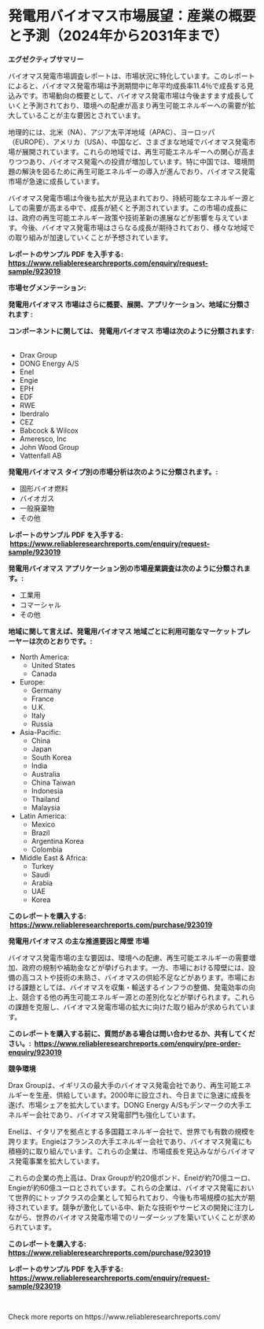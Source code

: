 <p><h1>発電用バイオマス市場展望：産業の概要と予測（2024年から2031年まで）</h1></p><p><strong>エグゼクティブサマリー</strong></p>
<p><p>バイオマス発電市場調査レポートは、市場状況に特化しています。このレポートによると、バイオマス発電市場は予測期間中に年平均成長率11.4％で成長する見込みです。市場動向の概要として、バイオマス発電市場は今後ますます成長していくと予測されており、環境への配慮が高まり再生可能エネルギーへの需要が拡大していることが主な要因とされています。</p><p>地理的には、北米（NA）、アジア太平洋地域（APAC）、ヨーロッパ（EUROPE）、アメリカ（USA）、中国など、さまざまな地域でバイオマス発電市場が展開されています。これらの地域では、再生可能エネルギーへの関心が高まりつつあり、バイオマス発電への投資が増加しています。特に中国では、環境問題の解決を図るために再生可能エネルギーの導入が進んでおり、バイオマス発電市場が急速に成長しています。</p><p>バイオマス発電市場は今後も拡大が見込まれており、持続可能なエネルギー源としての需要が高まる中で、成長が続くと予測されています。この市場の成長には、政府の再生可能エネルギー政策や技術革新の進展などが影響を与えています。今後、バイオマス発電市場はさらなる成長が期待されており、様々な地域での取り組みが加速していくことが予想されています。</p></p>
<p><strong>レポートのサンプル PDF を入手する: <a href="https://www.reliableresearchreports.com/enquiry/request-sample/923019">https://www.reliableresearchreports.com/enquiry/request-sample/923019</a></strong></p>
<p><strong>市場セグメンテーション:</strong></p>
<p><strong> 発電用バイオマス 市場はさらに概要、展開、アプリケーション、地域に分類されます :</strong></p>
<p><strong>コンポーネントに関しては、 発電用バイオマス 市場は次のように分類されます: &nbsp;</strong></p>
<p><ul><li>Drax Group</li><li>DONG Energy A/S</li><li>Enel</li><li>Engie</li><li>EPH</li><li>EDF</li><li>RWE</li><li>Iberdralo</li><li>CEZ</li><li>Babcock & Wilcox</li><li>Ameresco, Inc</li><li>John Wood Group</li><li>Vattenfall AB</li></ul></p>
<p><strong> 発電用バイオマス タイプ別の市場分析は次のように分類されます。:</strong></p>
<p><ul><li>固形バイオ燃料</li><li>バイオガス</li><li>一般廃棄物</li><li>その他</li></ul></p>
<p><strong>レポートのサンプル PDF を入手する: &nbsp;<a href="https://www.reliableresearchreports.com/enquiry/request-sample/923019">https://www.reliableresearchreports.com/enquiry/request-sample/923019</a></strong></p>
<p><strong> 発電用バイオマス アプリケーション別の市場産業調査は次のように分類されます。:</strong></p>
<p><ul><li>工業用</li><li>コマーシャル</li><li>その他</li></ul></p>
<p><strong>地域に関して言えば、発電用バイオマス 地域ごとに利用可能なマーケットプレーヤーは次のとおりです。:</strong></p>
<p><ul>
    <li>
        North America:
        <ul>
            <li>United States</li>
            <li>Canada</li>
        </ul>
    </li>
    <li>
        Europe:
        <ul>
            <li>Germany</li>
            <li>France</li>
            <li>U.K.</li>
            <li>Italy</li>
            <li>Russia</li>
        </ul>
    </li>
    <li>
        Asia-Pacific:
        <ul>
            <li>China</li>
            <li>Japan</li>
            <li>South Korea</li>
            <li>India</li>
            <li>Australia</li>
            <li>China Taiwan</li>
            <li>Indonesia</li>
            <li>Thailand</li>
            <li>Malaysia</li>
        </ul>
    </li>
    <li>
        Latin America:
        <ul>
            <li>Mexico</li>
            <li>Brazil</li>
            <li>Argentina Korea</li>
            <li>Colombia</li>
        </ul>
    </li>
    <li>
        Middle East & Africa:
        <ul>
            <li>Turkey</li>
            <li>Saudi</li>
            <li>Arabia</li>
            <li>UAE</li>
            <li>Korea</li>
        </ul>
    </li>
    </ul></p>
<p><strong>このレポートを購入する: &nbsp;<a href="https://www.reliableresearchreports.com/purchase/923019">https://www.reliableresearchreports.com/purchase/923019</a></strong></p>
<p><strong>発電用バイオマス の主な推進要因と障壁 市場</strong></p>
<p><p>バイオマス発電市場の主な要因は、環境への配慮、再生可能エネルギーの需要増加、政府の規制や補助金などが挙げられます。一方、市場における障壁には、設備の高コストや技術の未熟さ、バイオマスの供給不足などがあります。市場における課題としては、バイオマスを収集・輸送するインフラの整備、発電効率の向上、競合する他の再生可能エネルギー源との差別化などが挙げられます。これらの課題を克服し、バイオマス発電市場の拡大に向けた取り組みが求められています。</p></p>
<p><strong>このレポートを購入する前に、質問がある場合は問い合わせるか、共有してください。:&nbsp; <a href="https://www.reliableresearchreports.com/enquiry/pre-order-enquiry/923019">https://www.reliableresearchreports.com/enquiry/pre-order-enquiry/923019</a></strong></p>
<p><strong>競争環境</strong></p>
<p><p>Drax Groupは、イギリスの最大手のバイオマス発電会社であり、再生可能エネルギーを生産、供給しています。2000年に設立され、今日までに急速に成長を遂げ、市場シェアを拡大しています。DONG Energy A/Sもデンマークの大手エネルギー会社であり、バイオマス発電部門も強化しています。</p><p>Enelは、イタリアを拠点とする多国籍エネルギー会社で、世界でも有数の規模を誇ります。Engieはフランスの大手エネルギー会社であり、バイオマス発電にも積極的に取り組んでいます。これらの企業は、市場成長を見込みながらバイオマス発電事業を拡大しています。</p><p>これらの企業の売上高は、Drax Groupが約20億ポンド、Enelが約70億ユーロ、Engieが約60億ユーロとされています。これらの企業は、バイオマス発電において世界的にトップクラスの企業として知られており、今後も市場規模の拡大が期待されています。競争が激化している中、新たな技術やサービスの開発に注力しながら、世界のバイオマス発電市場でのリーダーシップを築いていくことが求められています。</p></p>
<p><strong>このレポートを購入する: &nbsp; <a href="https://www.reliableresearchreports.com/purchase/923019">https://www.reliableresearchreports.com/purchase/923019</a></strong></p>
<p><strong>レポートのサンプル PDF を入手する: &nbsp;<a href="https://www.reliableresearchreports.com/enquiry/request-sample/923019">https://www.reliableresearchreports.com/enquiry/request-sample/923019</a></strong><strong></strong></p>
<p>&nbsp;</p>
<p>Check more reports on https://www.reliableresearchreports.com/</p>
